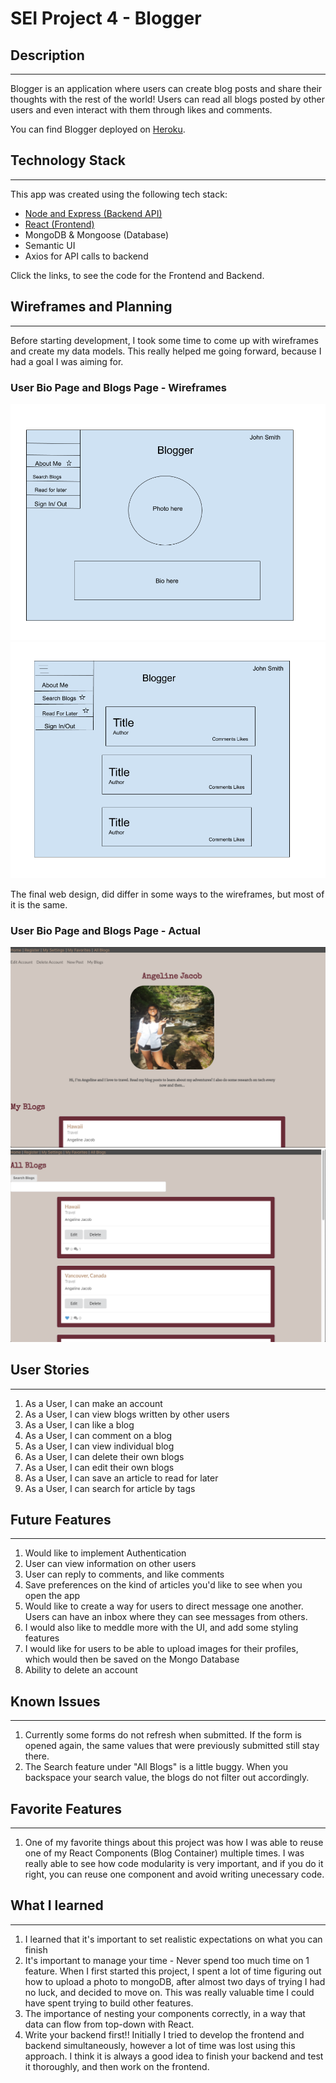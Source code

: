 # SEI Project 4 - Blogger

## Description
---
Blogger is an application where users can create blog posts and share their thoughts with the rest of the world! Users can read all blogs posted by other users and even interact with them through likes and comments. 



You can find Blogger deployed on [Heroku](https://blogger-frontend-angeline.herokuapp.com/).

## Technology Stack
---
This app was created using the following tech stack:
- [Node and Express (Backend API)](https://github.com/angelinejacob/blogger-backend)
- [React (Frontend)](https://github.com/angelinejacob/blogger-frontend)
- MongoDB & Mongoose (Database)
- Semantic UI
- Axios for API calls to backend

Click the links, to see the code for the Frontend and Backend.

## Wireframes and Planning
---
Before starting development, I took some time to come up with wireframes and create my data models. This really helped me going forward, because I had a goal I was aiming for. 

### User Bio Page and Blogs Page - Wireframes
![user bio page](./planning/wireframes/bio-page.png)
![blogs show page](./planning/wireframes/blog-index-page.png)

The final web design, did differ in some ways to the wireframes, but most of it is the same. 

### User Bio Page and Blogs Page - Actual
![user bio page](./planning/wireframes/bio.png)
![blogs show page](./planning/wireframes/index.png)

## User Stories
---
1. As a User, I can make an account
2. As a User, I can view blogs written by other users
3. As a User, I can like a blog
4. As a User, I can comment on a blog
5. As a User, I can view individual blog
6. As a User, I can delete their own blogs
7. As a User, I can edit their own blogs
8. As a User, I can save an article to read for later
9. As a User, I can search for article by tags

## Future Features
---
1. Would like to implement Authentication
2. User can view information on other users
3. User can reply to comments, and like comments
4. Save preferences on the kind of articles you'd like to see when you open the app
5. Would like to create a way for users to direct message one another. Users can have an inbox where they can see messages from others.
6. I would also like to meddle more with the UI, and add some styling features
7. I would like for users to be able to upload images for their profiles, which would then be saved on the Mongo Database
8. Ability to delete  an account

## Known Issues
---
1. Currently some forms do not refresh when submitted. If the form is opened again, the same values that were previously submitted still stay there. 
2. The Search feature under "All Blogs" is a little buggy. When you backspace your search value, the blogs do not filter out accordingly.

## Favorite Features
---
1. One of my favorite things about this project was how I was able to reuse one of my React Components (Blog Container) multiple times. I was really able to see how code modularity is very important, and if you do it right, you can reuse one component and avoid writing unecessary code. 


## What I learned
---
1. I learned that it's important to set realistic expectations on what you can finish 
2. It's important to manage your time - Never spend too much time on 1 feature. When I first started this project, I spent a lot of time figuring out how to upload a photo to mongoDB, after almost two days of trying I had no luck, and decided to move on. This was really valuable time I could have spent trying to build other features.
3. The importance of nesting your components correctly, in a way that data can flow from top-down with React. 
4. Write your backend first!! Initially I tried to develop the frontend and backend simultaneously, however a lot of time was lost using this approach. I think it is always a good idea to finish your backend and test it thoroughly, and then work on the frontend.